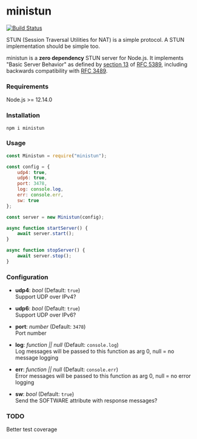 # ministun

[![Build Status](https://travis-ci.com/noahlevenson/ministun.svg?token=K7qYwxmEyNTnFvh71KfW&branch=master)](https://travis-ci.com/noahlevenson/ministun)

STUN (Session Traversal Utilities for NAT) is a simple protocol. A STUN implementation should be simple too.

ministun is a **zero dependency** STUN server for Node.js. It implements "Basic Server Behavior" as defined by [section 13](https://tools.ietf.org/html/rfc5389#section-13) of [RFC 5389](https://tools.ietf.org/html/rfc5389), including backwards compatibility with [RFC 3489](https://tools.ietf.org/html/rfc3489). 

### Requirements
Node.js >= 12.14.0

### Installation
```
npm i ministun
```

### Usage
```javascript
const Ministun = require("ministun");

const config = {
	udp4: true,
	udp6: true,
	port: 3478,
	log: console.log,
	err: console.err,
	sw: true
};

const server = new Ministun(config);

async function startServer() {
	await server.start();
}

async function stopServer() {
	await server.stop();
}
```

### Configuration
- **udp4**: *bool* (Default: `true`)<br>
Support UDP over IPv4?

- **udp6**: *bool* (Default: `true`)<br>
Support UDP over IPv6?

- **port**: *number* (Default: `3478`)<br>
Port number

- **log**: *function || null* (Default: `console.log`)<br>
Log messages will be passed to this function as arg 0, null = no message logging 

- **err**: *function || null* (Default: `console.err`)<br>
Error messages will be passed to this function as arg 0, null = no error logging 

- **sw**: *bool* (Default: `true`)<br>
Send the SOFTWARE attribute with response messages? 

### TODO
Better test coverage
